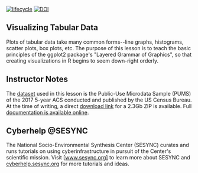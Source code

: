 [![lifecycle](https://img.shields.io/badge/lifecycle-stable-brightgreen.svg)](https://github.com/SESYNC-ci/sesync-ci.github.io/blob/master/lesson/lesson-lifecycle.md#stable)
[![DOI](https://zenodo.org/badge/DOI/10.5281/zenodo.5708571.svg)](https://doi.org/10.5281/zenodo.5708571)

## Visualizing Tabular Data

Plots of tabular data take many common forms--line graphs, histograms, scatter
plots, box plots, etc. The purpose of this lesson is to teach the basic
principles of the ggplot2 package's "Layered Grammar of Graphics", so that creating
visualizations in R begins to seem down-right orderly.

## Instructor Notes

The [dataset] used in this lesson is the Public-Use Microdata Sample (PUMS) of
the 2017 5-year ACS conducted and published by the US Census Bureau. At the
time of writing, a direct [download link] for a 2.3Gb ZIP is available. Full
[documentation is available online].

## Cyberhelp @SESYNC

The National Socio-Environmental Synthesis Center (SESYNC) curates and runs
tutorials on using cyberinfrastructure in pursuit of the Center's scientific
mission. Visit [www.sesync.org] to learn more about SESYNC and
[cyberhelp.sesync.org] for more tutorials and ideas.

[www.sesync.org]: https://www.sesync.org
[cyberhelp.sesync.org]: https://cyberhelp.sesync.org
[dataset]: https://factfinder.census.gov/faces/tableservices/jsf/pages/productview.xhtml?pid=ACS_pums_csv_2013_2017&prodType=document
[download link]: https://www2.census.gov/programs-surveys/acs/data/pums/2017/5-Year/csv_pus.zip
[documentation is available online]: https://www.census.gov/programs-surveys/acs/technical-documentation/pums/documentation.2017.html
